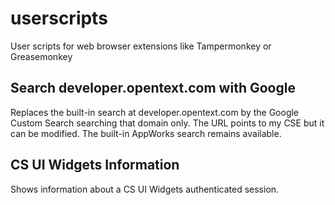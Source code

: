 userscripts
===========

User scripts for web browser extensions like Tampermonkey or Greasemonkey

Search developer.opentext.com with Google
-----------------------------------------

Replaces the built-in search at developer.opentext.com
by the Google Custom Search searching that domain only.
The URL points to my CSE but it can be modified.
The built-in AppWorks search remains available.

CS UI Widgets Information
-------------------------

Shows information about a CS UI Widgets authenticated session.
